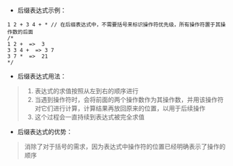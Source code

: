 - 后缀表达式示例：
```
1 2 + 3 4 + * // 在后缀表达式中，不需要括号来标识操作符优先级，所有操作符置于其操作数的后面
/*
1 2 +  =>  3
3 3 4 +  => 3 7
3 7 *  =>  21
*/
```

- 后缀表达式用法：
> 1. 表达式的求值按照从左到右的顺序进行
> 2. 当遇到操作符时，会将前面的两个操作数作为其操作数，并用该操作符对它们进行计算，计算结果再放回原来的位置，以用于后续操作
> 3. 这个过程会一直持续到表达式被完全求值

- 后缀表达式的优势：
> 消除了对于括号的需求，因为表达式中操作符的位置已经明确表示了操作的顺序
